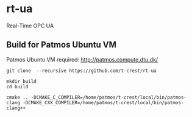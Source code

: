 # rt-ua
Real-Time OPC UA

## Build for Patmos Ubuntu VM

Patmos Ubuntu VM required: http://patmos.compute.dtu.dk/ 

```shell
git clone  --recursive https://github.com/t-crest/rt-ua

mkdir build
cd build

cmake .. -DCMAKE_C_COMPILER=/home/patmos/t-crest/local/bin/patmos-clang -DCMAKE_CXX_COMPILER=/home/patmos/t-crest/local/bin/patmos-clang++
```



